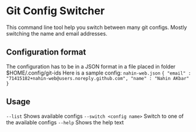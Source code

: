# Git Config Switcher
This command line tool help you switch between many git configs. Mostly switching the name and email addresses.

## Configuration format
The configuration has to be in a JSON format in a file placed in folder $HOME/.config/git-ids
Here is a sample config:
`nahin-web.json`
`{
    "email" : "71415182+nahin-web@users.noreply.github.com",
    "name" : "Nahin AKbar"
}`

## Usage
`--list` Shows available configs
`--switch <config name>` Switch to one of the available configs
`--help` Shows the help text